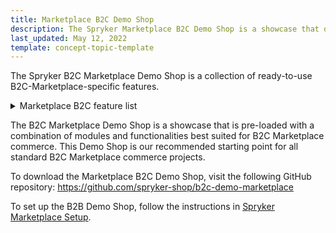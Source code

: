 ```yaml
---
title: Marketplace B2C Demo Shop
description: The Spryker Marketplace B2C Demo Shop is a showcase that demonstrates ready-to-use Marketplace B2C-specific Spryker features in a live implementation.
last_updated: May 12, 2022
template: concept-topic-template
---
```


The Spryker B2C Marketplace Demo Shop is a collection of ready-to-use B2C-Marketplace-specific features.

<details>
<summary markdown='span'>Marketplace B2C feature list</summary>

- [Marketplace Merchant](/docs/pbc/all/merchant-management/{{site.version}}/marketplace/marketplace-merchant-feature-overview/marketplace-merchant-feature-overview.html)
- [Merchant Category](/docs/pbc/all/merchant-management/{{site.version}}/marketplace/merchant-opening-hours-feature-overview.html)
- [Merchant Opening Hours](/docs/pbc/all/merchant-management/{{site.version}}/marketplace/merchant-opening-hours-feature-overview.html)
- [Marketplace Product](/docs/marketplace/user/features/{{site.version}}/marketplace-product-feature-overview.html)
- [Marketplace Product Options](/docs/marketplace/user/features/{{site.version}}/marketplace-product-options-feature-overview.html)
- [Marketplace Product Offer](/docs/marketplace/user/features/{{site.version}}/marketplace-product-offer-feature-overview.html)
- [Marketplace Cart](/docs/pbc/all/cart-and-checkout/{{site.version}}/marketplace/marketplace-cart-feature-overview.html)
- [Marketplace Order Management](/docs/marketplace/user/features/{{site.version}}/marketplace-order-management-feature-overview/marketplace-order-management-feature-overview.html)
- [Marketplace Inventory Management](/docs/marketplace/user/features/{{site.version}}/marketplace-inventory-management-feature-overview.html)
- [Marketplace Promotions and Discounts](/docs/marketplace/user/features/{{site.version}}/marketplace-promotions-and-discounts-feature-overview.html)
- [Marketplace Return Management](/docs/pbc/all/return-management/{{site.version}}/marketplace/marketplace-return-management-feature-overview.html)
- [Marketplace Shipment](/docs/marketplace/user/features/{{site.version}}/marketplace-shipment-feature-overview.html)
- [Marketplace Wishlist](/docs/marketplace/user/features/{{site.version}}/marketplace-wishlist-feature-overview.html)
- [Marketplace Merchant Portal Product Offer Management](/docs/marketplace/user/features/{{site.version}}/marketplace-merchant-portal-product-offer-management-feature-overview.html)

</details>

The B2C Marketplace Demo Shop is a showcase that is pre-loaded with a combination of modules and functionalities best suited for B2C Marketplace commerce. This Demo Shop is our recommended starting point for all standard B2C Marketplace commerce projects.

To download the Marketplace B2C Demo Shop, visit the following GitHub repository: https://github.com/spryker-shop/b2c-demo-marketplace

To set up the B2B Demo Shop, follow the instructions in [Spryker Marketplace Setup](/docs/marketplace/dev/setup/{{site.version}}/spryker-marketplace-setup.html).
